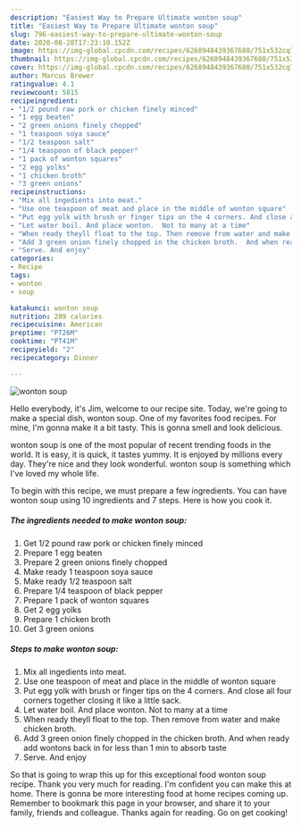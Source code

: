 ```yaml
---
description: "Easiest Way to Prepare Ultimate wonton soup"
title: "Easiest Way to Prepare Ultimate wonton soup"
slug: 796-easiest-way-to-prepare-ultimate-wonton-soup
date: 2020-08-28T17:23:10.152Z
image: https://img-global.cpcdn.com/recipes/6268948439367680/751x532cq70/wonton-soup-recipe-main-photo.jpg
thumbnail: https://img-global.cpcdn.com/recipes/6268948439367680/751x532cq70/wonton-soup-recipe-main-photo.jpg
cover: https://img-global.cpcdn.com/recipes/6268948439367680/751x532cq70/wonton-soup-recipe-main-photo.jpg
author: Marcus Brewer
ratingvalue: 4.1
reviewcount: 5815
recipeingredient:
- "1/2 pound raw pork or chicken finely minced"
- "1 egg beaten"
- "2 green onions finely chopped"
- "1 teaspoon soya sauce"
- "1/2 teaspoon salt"
- "1/4 teaspoon of black pepper"
- "1 pack of wonton squares"
- "2 egg yolks"
- "1 chicken broth"
- "3 green onions"
recipeinstructions:
- "Mix all ingedients into meat."
- "Use one teaspoon of meat and place in the middle of wonton square"
- "Put egg yolk with brush or finger tips on the 4 corners. And close all four corners together closing it like a little sack."
- "Let water boil. And place wonton.  Not to many at a time"
- "When ready theyll float to the top. Then remove from water and make chicken broth."
- "Add 3 green onion finely chopped in the chicken broth.  And when ready add wontons back in for less than 1 min to absorb taste"
- "Serve. And enjoy"
categories:
- Recipe
tags:
- wonton
- soup

katakunci: wonton soup 
nutrition: 289 calories
recipecuisine: American
preptime: "PT26M"
cooktime: "PT41M"
recipeyield: "2"
recipecategory: Dinner

---
```



![wonton soup](https://img-global.cpcdn.com/recipes/6268948439367680/751x532cq70/wonton-soup-recipe-main-photo.jpg)

Hello everybody, it's Jim, welcome to our recipe site. Today, we're going to make a special dish, wonton soup. One of my favorites food recipes. For mine, I'm gonna make it a bit tasty. This is gonna smell and look delicious.



wonton soup is one of the most popular of recent trending foods in the world. It is easy, it is quick, it tastes yummy. It is enjoyed by millions every day. They're nice and they look wonderful. wonton soup is something which I've loved my whole life.


To begin with this recipe, we must prepare a few ingredients. You can have wonton soup using 10 ingredients and 7 steps. Here is how you cook it.

<!--inarticleads1-->

##### The ingredients needed to make wonton soup:

1. Get 1/2 pound raw pork or chicken finely minced
1. Prepare 1 egg beaten
1. Prepare 2 green onions finely chopped
1. Make ready 1 teaspoon soya sauce
1. Make ready 1/2 teaspoon salt
1. Prepare 1/4 teaspoon of black pepper
1. Prepare 1 pack of wonton squares
1. Get 2 egg yolks
1. Prepare 1 chicken broth
1. Get 3 green onions




<!--inarticleads2-->

##### Steps to make wonton soup:

1. Mix all ingedients into meat.
1. Use one teaspoon of meat and place in the middle of wonton square
1. Put egg yolk with brush or finger tips on the 4 corners. And close all four corners together closing it like a little sack.
1. Let water boil. And place wonton.  Not to many at a time
1. When ready theyll float to the top. Then remove from water and make chicken broth.
1. Add 3 green onion finely chopped in the chicken broth.  And when ready add wontons back in for less than 1 min to absorb taste
1. Serve. And enjoy




So that is going to wrap this up for this exceptional food wonton soup recipe. Thank you very much for reading. I'm confident you can make this at home. There is gonna be more interesting food at home recipes coming up. Remember to bookmark this page in your browser, and share it to your family, friends and colleague. Thanks again for reading. Go on get cooking!
